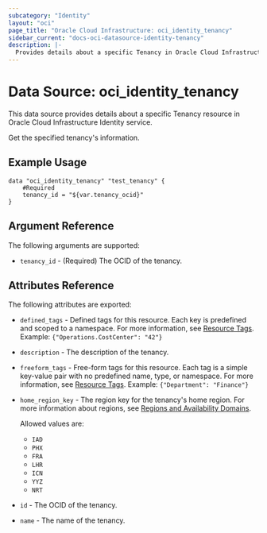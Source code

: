 ```yaml
---
subcategory: "Identity"
layout: "oci"
page_title: "Oracle Cloud Infrastructure: oci_identity_tenancy"
sidebar_current: "docs-oci-datasource-identity-tenancy"
description: |-
  Provides details about a specific Tenancy in Oracle Cloud Infrastructure Identity service
---
```


# Data Source: oci_identity_tenancy
This data source provides details about a specific Tenancy resource in Oracle Cloud Infrastructure Identity service.

Get the specified tenancy's information.

## Example Usage

```hcl
data "oci_identity_tenancy" "test_tenancy" {
	#Required
	tenancy_id = "${var.tenancy_ocid}"
}
```

## Argument Reference

The following arguments are supported:

* `tenancy_id` - (Required) The OCID of the tenancy.


## Attributes Reference

The following attributes are exported:

* `defined_tags` - Defined tags for this resource. Each key is predefined and scoped to a namespace. For more information, see [Resource Tags](https://docs.cloud.oracle.com/iaas/Content/General/Concepts/resourcetags.htm). Example: `{"Operations.CostCenter": "42"}` 
* `description` - The description of the tenancy.
* `freeform_tags` - Free-form tags for this resource. Each tag is a simple key-value pair with no predefined name, type, or namespace. For more information, see [Resource Tags](https://docs.cloud.oracle.com/iaas/Content/General/Concepts/resourcetags.htm). Example: `{"Department": "Finance"}` 
* `home_region_key` - The region key for the tenancy's home region. For more information about regions, see [Regions and Availability Domains](https://docs.cloud.oracle.com/iaas/Content/General/Concepts/regions.htm).

	Allowed values are:
	* `IAD`
	* `PHX`
	* `FRA`
	* `LHR`
	* `ICN`
	* `YYZ`
	* `NRT` 
* `id` - The OCID of the tenancy.
* `name` - The name of the tenancy.

